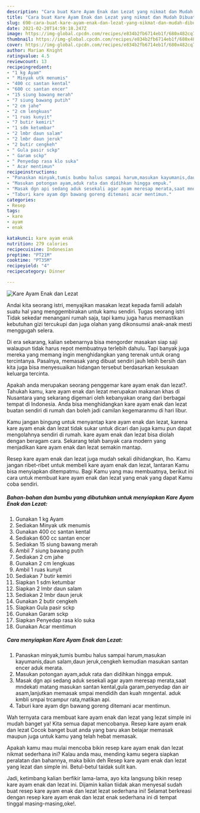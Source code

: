 ```yaml
---
description: "Cara buat Kare Ayam Enak dan Lezat yang nikmat dan Mudah Dibuat"
title: "Cara buat Kare Ayam Enak dan Lezat yang nikmat dan Mudah Dibuat"
slug: 690-cara-buat-kare-ayam-enak-dan-lezat-yang-nikmat-dan-mudah-dibuat
date: 2021-02-20T14:59:18.247Z
image: https://img-global.cpcdn.com/recipes/e834b2fb6714eb1f/680x482cq70/kare-ayam-enak-dan-lezat-foto-resep-utama.jpg
thumbnail: https://img-global.cpcdn.com/recipes/e834b2fb6714eb1f/680x482cq70/kare-ayam-enak-dan-lezat-foto-resep-utama.jpg
cover: https://img-global.cpcdn.com/recipes/e834b2fb6714eb1f/680x482cq70/kare-ayam-enak-dan-lezat-foto-resep-utama.jpg
author: Marian Knight
ratingvalue: 4.5
reviewcount: 13
recipeingredient:
- "1 kg Ayam"
- " Minyak utk menumis"
- "400 cc santan kental"
- "600 cc santan encer"
- "15 siung bawang merah"
- "7 siung bawang putih"
- "2 cm jahe"
- "2 cm lengkuas"
- "1 ruas kunyit"
- "7 butir kemiri"
- "1 sdm ketumbar"
- "2 lmbr daun salam"
- "2 lmbr daun jeruk"
- "2 butir cengkeh"
- " Gula pasir sckp"
- " Garam sckp"
- " Penyedap rasa klo suka"
- " Acar mentimun"
recipeinstructions:
- "Panaskan minyak,tumis bumbu halus sampai harum,masukan kayumanis,daun salam,daun jeruk,cengkeh kemudian masukan santan encer aduk merata."
- "Masukan potongan ayam,aduk rata dan didihkan hingga empuk."
- "Masak dgn api sedang aduk sesekali agar ayam meresap merata,saat mndekati matang masukan santan kental,gula garam,penyedap dan air asam,lanjutkan memasak smpai mendidih dan kuah mngental. aduk kmbli smpai trcampur rata,matikan api."
- "Taburi kare ayam dgn bawang goreng ditemani acar mentimun."
categories:
- Resep
tags:
- kare
- ayam
- enak

katakunci: kare ayam enak 
nutrition: 279 calories
recipecuisine: Indonesian
preptime: "PT21M"
cooktime: "PT35M"
recipeyield: "4"
recipecategory: Dinner

---
```



![Kare Ayam Enak dan Lezat](https://img-global.cpcdn.com/recipes/e834b2fb6714eb1f/680x482cq70/kare-ayam-enak-dan-lezat-foto-resep-utama.jpg)

Andai kita seorang istri, menyajikan masakan lezat kepada famili adalah suatu hal yang menggembirakan untuk kamu sendiri. Tugas seorang istri Tidak sekedar menangani rumah saja, tapi kamu juga harus memastikan kebutuhan gizi tercukupi dan juga olahan yang dikonsumsi anak-anak mesti menggugah selera.

Di era  sekarang, kalian sebenarnya bisa mengorder masakan siap saji walaupun tidak harus repot membuatnya terlebih dahulu. Tapi banyak juga mereka yang memang ingin menghidangkan yang terenak untuk orang tercintanya. Pasalnya, memasak yang dibuat sendiri jauh lebih bersih dan kita juga bisa menyesuaikan hidangan tersebut berdasarkan kesukaan keluarga tercinta. 



Apakah anda merupakan seorang penggemar kare ayam enak dan lezat?. Tahukah kamu, kare ayam enak dan lezat merupakan makanan khas di Nusantara yang sekarang digemari oleh kebanyakan orang dari berbagai tempat di Indonesia. Anda bisa menghidangkan kare ayam enak dan lezat buatan sendiri di rumah dan boleh jadi camilan kegemaranmu di hari libur.

Kamu jangan bingung untuk menyantap kare ayam enak dan lezat, karena kare ayam enak dan lezat tidak sukar untuk dicari dan juga kamu pun dapat mengolahnya sendiri di rumah. kare ayam enak dan lezat bisa diolah dengan beragam cara. Sekarang telah banyak cara modern yang menjadikan kare ayam enak dan lezat semakin mantap.

Resep kare ayam enak dan lezat juga mudah sekali dihidangkan, lho. Kamu jangan ribet-ribet untuk membeli kare ayam enak dan lezat, lantaran Kamu bisa menyiapkan ditempatmu. Bagi Kamu yang mau membuatnya, berikut ini cara untuk membuat kare ayam enak dan lezat yang enak yang dapat Kamu coba sendiri.

<!--inarticleads1-->

##### Bahan-bahan dan bumbu yang dibutuhkan untuk menyiapkan Kare Ayam Enak dan Lezat:

1. Gunakan 1 kg Ayam
1. Sediakan  Minyak utk menumis
1. Gunakan 400 cc santan kental
1. Sediakan 600 cc santan encer
1. Sediakan 15 siung bawang merah
1. Ambil 7 siung bawang putih
1. Sediakan 2 cm jahe
1. Gunakan 2 cm lengkuas
1. Ambil 1 ruas kunyit
1. Sediakan 7 butir kemiri
1. Siapkan 1 sdm ketumbar
1. Siapkan 2 lmbr daun salam
1. Sediakan 2 lmbr daun jeruk
1. Gunakan 2 butir cengkeh
1. Siapkan  Gula pasir sckp
1. Gunakan  Garam sckp
1. Siapkan  Penyedap rasa klo suka
1. Gunakan  Acar mentimun




<!--inarticleads2-->

##### Cara menyiapkan Kare Ayam Enak dan Lezat:

1. Panaskan minyak,tumis bumbu halus sampai harum,masukan kayumanis,daun salam,daun jeruk,cengkeh kemudian masukan santan encer aduk merata.
1. Masukan potongan ayam,aduk rata dan didihkan hingga empuk.
1. Masak dgn api sedang aduk sesekali agar ayam meresap merata,saat mndekati matang masukan santan kental,gula garam,penyedap dan air asam,lanjutkan memasak smpai mendidih dan kuah mngental. aduk kmbli smpai trcampur rata,matikan api.
1. Taburi kare ayam dgn bawang goreng ditemani acar mentimun.




Wah ternyata cara membuat kare ayam enak dan lezat yang lezat simple ini mudah banget ya! Kita semua dapat mencobanya. Resep kare ayam enak dan lezat Cocok banget buat anda yang baru akan belajar memasak maupun juga untuk kamu yang telah hebat memasak.

Apakah kamu mau mulai mencoba bikin resep kare ayam enak dan lezat nikmat sederhana ini? Kalau anda mau, mending kamu segera siapkan peralatan dan bahannya, maka bikin deh Resep kare ayam enak dan lezat yang lezat dan simple ini. Betul-betul taidak sulit kan. 

Jadi, ketimbang kalian berfikir lama-lama, ayo kita langsung bikin resep kare ayam enak dan lezat ini. Dijamin kalian tiidak akan menyesal sudah buat resep kare ayam enak dan lezat lezat sederhana ini! Selamat berkreasi dengan resep kare ayam enak dan lezat enak sederhana ini di tempat tinggal masing-masing,oke!.

